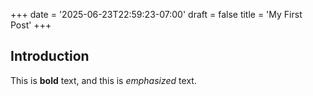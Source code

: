 +++
date = '2025-06-23T22:59:23-07:00'
draft = false
title = 'My First Post'
+++
## Introduction

This is **bold** text, and this is *emphasized* text.